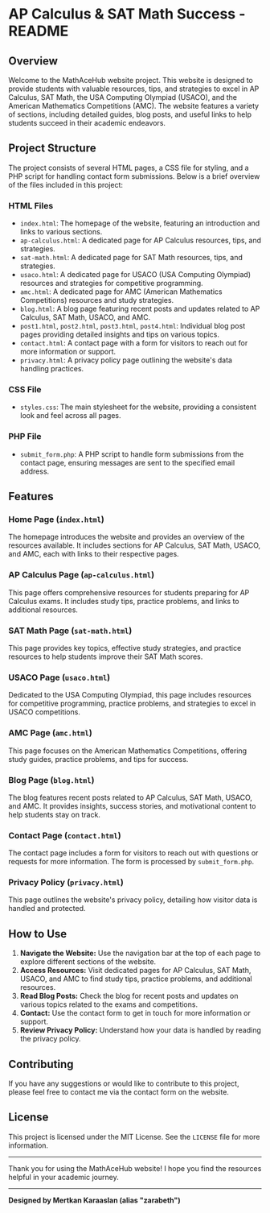 # AP Calculus & SAT Math Success - README

## Overview

Welcome to the MathAceHub website project. This website is designed to provide students with valuable resources, tips, and strategies to excel in AP Calculus, SAT Math, the USA Computing Olympiad (USACO), and the American Mathematics Competitions (AMC). The website features a variety of sections, including detailed guides, blog posts, and useful links to help students succeed in their academic endeavors.

## Project Structure

The project consists of several HTML pages, a CSS file for styling, and a PHP script for handling contact form submissions. Below is a brief overview of the files included in this project:

### HTML Files

- `index.html`: The homepage of the website, featuring an introduction and links to various sections.
- `ap-calculus.html`: A dedicated page for AP Calculus resources, tips, and strategies.
- `sat-math.html`: A dedicated page for SAT Math resources, tips, and strategies.
- `usaco.html`: A dedicated page for USACO (USA Computing Olympiad) resources and strategies for competitive programming.
- `amc.html`: A dedicated page for AMC (American Mathematics Competitions) resources and study strategies.
- `blog.html`: A blog page featuring recent posts and updates related to AP Calculus, SAT Math, USACO, and AMC.
- `post1.html`, `post2.html`, `post3.html`, `post4.html`: Individual blog post pages providing detailed insights and tips on various topics.
- `contact.html`: A contact page with a form for visitors to reach out for more information or support.
- `privacy.html`: A privacy policy page outlining the website's data handling practices.

### CSS File

- `styles.css`: The main stylesheet for the website, providing a consistent look and feel across all pages.

### PHP File

- `submit_form.php`: A PHP script to handle form submissions from the contact page, ensuring messages are sent to the specified email address.

## Features

### Home Page (`index.html`)

The homepage introduces the website and provides an overview of the resources available. It includes sections for AP Calculus, SAT Math, USACO, and AMC, each with links to their respective pages.

### AP Calculus Page (`ap-calculus.html`)

This page offers comprehensive resources for students preparing for AP Calculus exams. It includes study tips, practice problems, and links to additional resources.

### SAT Math Page (`sat-math.html`)

This page provides key topics, effective study strategies, and practice resources to help students improve their SAT Math scores.

### USACO Page (`usaco.html`)

Dedicated to the USA Computing Olympiad, this page includes resources for competitive programming, practice problems, and strategies to excel in USACO competitions.

### AMC Page (`amc.html`)

This page focuses on the American Mathematics Competitions, offering study guides, practice problems, and tips for success.

### Blog Page (`blog.html`)

The blog features recent posts related to AP Calculus, SAT Math, USACO, and AMC. It provides insights, success stories, and motivational content to help students stay on track.

### Contact Page (`contact.html`)

The contact page includes a form for visitors to reach out with questions or requests for more information. The form is processed by `submit_form.php`.

### Privacy Policy (`privacy.html`)

This page outlines the website's privacy policy, detailing how visitor data is handled and protected.

## How to Use

1. **Navigate the Website:** Use the navigation bar at the top of each page to explore different sections of the website.
2. **Access Resources:** Visit dedicated pages for AP Calculus, SAT Math, USACO, and AMC to find study tips, practice problems, and additional resources.
3. **Read Blog Posts:** Check the blog for recent posts and updates on various topics related to the exams and competitions.
4. **Contact:** Use the contact form to get in touch for more information or support.
5. **Review Privacy Policy:** Understand how your data is handled by reading the privacy policy.

## Contributing

If you have any suggestions or would like to contribute to this project, please feel free to contact me via the contact form on the website.

## License

This project is licensed under the MIT License. See the `LICENSE` file for more information.

---

Thank you for using the MathAceHub website! I hope you find the resources helpful in your academic journey.

---

**Designed by Mertkan Karaaslan (alias "zarabeth")**
